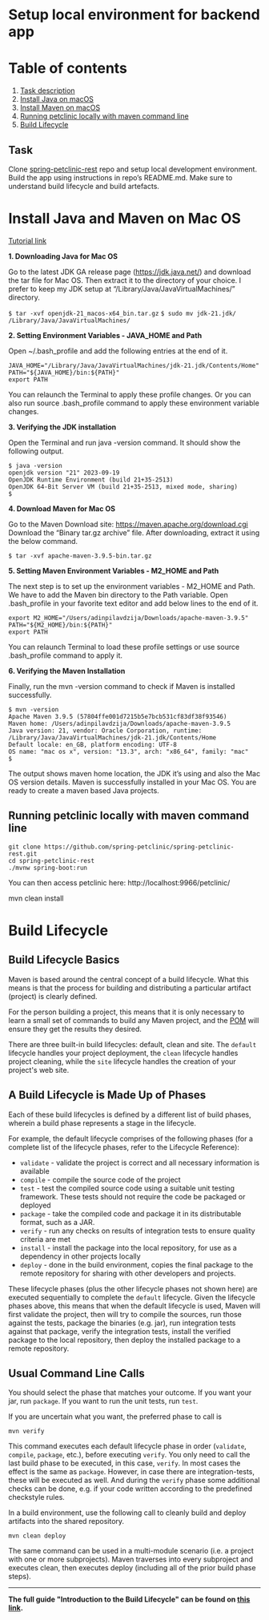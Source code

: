# Setup local environment for backend app

# Table of contents
1. [Task description](#task)
2. [Install Java on macOS](#java__macos)
3. [Install Maven on macOS](#maven__macos)
4. [Running petclinic locally with maven command line](#spring_petclinic)
5. [Build Lifecycle](#build_lifecycle)

## Task <a name="task"></a>

Clone [spring-petclinic-rest](https://github.com/spring-petclinic/spring-petclinic-rest) repo and setup local development environment. Build the app using instructions in repo’s README.md. Make sure to understand build lifecycle and build artefacts.

# Install Java and Maven on Mac OS
[Tutorial link](https://www.digitalocean.com/community/tutorials/install-maven-mac-os)

**1. Downloading Java for Mac OS** <a name="java__macos"></a>

Go to the latest JDK GA release page (https://jdk.java.net/) and download the tar file for Mac OS. Then extract it to the directory of your choice. I prefer to keep my JDK setup at “/Library/Java/JavaVirtualMachines/” directory.

`$ tar -xvf openjdk-21_macos-x64_bin.tar.gz`
`$ sudo mv jdk-21.jdk/ /Library/Java/JavaVirtualMachines/`

**2. Setting Environment Variables - JAVA_HOME and Path**

Open ~/.bash_profile and add the following entries at the end of it.
```
JAVA_HOME="/Library/Java/JavaVirtualMachines/jdk-21.jdk/Contents/Home"
PATH="${JAVA_HOME}/bin:${PATH}"
export PATH
```
You can relaunch the Terminal to apply these profile changes. Or you can also run source .bash_profile command to apply these environment variable changes. 

**3. Verifying the JDK installation**

Open the Terminal and run java -version command. It should show the following output.
```
$ java -version
openjdk version "21" 2023-09-19
OpenJDK Runtime Environment (build 21+35-2513)
OpenJDK 64-Bit Server VM (build 21+35-2513, mixed mode, sharing)
$
```

**4. Download Maven for Mac OS** <a name="maven__macos"></a>

Go to the Maven Download site: https://maven.apache.org/download.cgi
Download the “Binary tar.gz archive” file. After downloading, extract it using the below command.
```
$ tar -xvf apache-maven-3.9.5-bin.tar.gz
```

**5. Setting Maven Environment Variables - M2_HOME and Path**

The next step is to set up the environment variables - M2_HOME and Path. We have to add the Maven bin directory to the Path variable. Open .bash_profile in your favorite text editor and add below lines to the end of it.
```
export M2_HOME="/Users/adinpilavdzija/Downloads/apache-maven-3.9.5"
PATH="${M2_HOME}/bin:${PATH}"
export PATH
```
You can relaunch Terminal to load these profile settings or use source .bash_profile command to apply it.

**6. Verifying the Maven Installation**

Finally, run the mvn -version command to check if Maven is installed successfully.
```
$ mvn -version
Apache Maven 3.9.5 (57804ffe001d7215b5e7bcb531cf83df38f93546)
Maven home: /Users/adinpilavdzija/Downloads/apache-maven-3.9.5
Java version: 21, vendor: Oracle Corporation, runtime: /Library/Java/JavaVirtualMachines/jdk-21.jdk/Contents/Home
Default locale: en_GB, platform encoding: UTF-8
OS name: "mac os x", version: "13.3", arch: "x86_64", family: "mac"
$
```
The output shows maven home location, the JDK it’s using and also the Mac OS version details. Maven is successfully installed in your Mac OS. You are ready to create a maven based Java projects.

## Running petclinic locally with maven command line <a name="spring_petclinic"></a>
```
git clone https://github.com/spring-petclinic/spring-petclinic-rest.git
cd spring-petclinic-rest
./mvnw spring-boot:run
```
You can then access petclinic here: http://localhost:9966/petclinic/

mvn clean install

# Build Lifecycle <a name="build_lifecycle"></a>

## Build Lifecycle Basics
Maven is based around the central concept of a build lifecycle. What this means is that the process for building and distributing a particular artifact (project) is clearly defined.

For the person building a project, this means that it is only necessary to learn a small set of commands to build any Maven project, and the [POM](https://maven.apache.org/guides/introduction/introduction-to-the-pom.html) will ensure they get the results they desired.

There are three built-in build lifecycles: default, clean and site. The `default` lifecycle handles your project deployment, the `clean` lifecycle handles project cleaning, while the `site` lifecycle handles the creation of your project's web site.


## A Build Lifecycle is Made Up of Phases
Each of these build lifecycles is defined by a different list of build phases, wherein a build phase represents a stage in the lifecycle.

For example, the default lifecycle comprises of the following phases (for a complete list of the lifecycle phases, refer to the Lifecycle Reference):

- `validate` - validate the project is correct and all necessary information is available
- `compile` - compile the source code of the project
- `test` - test the compiled source code using a suitable unit testing framework. These tests should not require the code be packaged or deployed
- `package` - take the compiled code and package it in its distributable format, such as a JAR.
- `verify` - run any checks on results of integration tests to ensure quality criteria are met
- `install` - install the package into the local repository, for use as a dependency in other projects locally
- `deploy` - done in the build environment, copies the final package to the remote repository for sharing with other developers and projects.

These lifecycle phases (plus the other lifecycle phases not shown here) are executed sequentially to complete the `default` lifecycle. Given the lifecycle phases above, this means that when the default lifecycle is used, Maven will first validate the project, then will try to compile the sources, run those against the tests, package the binaries (e.g. jar), run integration tests against that package, verify the integration tests, install the verified package to the local repository, then deploy the installed package to a remote repository.


## Usual Command Line Calls
You should select the phase that matches your outcome. If you want your jar, run `package`. If you want to run the unit tests, run `test`.

If you are uncertain what you want, the preferred phase to call is
```
mvn verify
```
This command executes each default lifecycle phase in order (`validate`, `compile`, `package`, etc.), before executing `verify`. You only need to call the last build phase to be executed, in this case, `verify`. In most cases the effect is the same as `package`. However, in case there are integration-tests, these will be executed as well. And during the `verify` phase some additional checks can be done, e.g. if your code written according to the predefined checkstyle rules.

In a build environment, use the following call to cleanly build and deploy artifacts into the shared repository.

```
mvn clean deploy
```
The same command can be used in a multi-module scenario (i.e. a project with one or more subprojects). Maven traverses into every subproject and executes clean, then executes deploy (including all of the prior build phase steps).

---

**The full guide "Introduction to the Build Lifecycle" can be found on [this link](https://maven.apache.org/guides/introduction/introduction-to-the-lifecycle.html).**